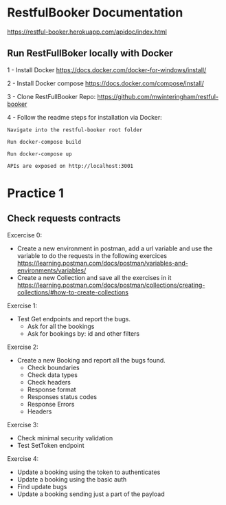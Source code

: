 # RestfulBooker Documentation
https://restful-booker.herokuapp.com/apidoc/index.html

## Run RestFullBoker locally with Docker

1 - Install Docker https://docs.docker.com/docker-for-windows/install/

2 - Install Docker compose https://docs.docker.com/compose/install/

3 - Clone RestFullBooker Repo: https://github.com/mwinteringham/restful-booker

4 - Follow the readme steps for installation via Docker:

    Navigate into the restful-booker root folder

    Run docker-compose build

    Run docker-compose up

    APIs are exposed on http://localhost:3001


# Practice 1

## Check requests contracts

Excercise 0:
 - Create a new environment in postman, add a url variable and use the variable to do the requests in the following exercices
 https://learning.postman.com/docs/postman/variables-and-environments/variables/
- Create a new Collection and save all the exercises in it https://learning.postman.com/docs/postman/collections/creating-collections/#how-to-create-collections

Exercise 1: ​

- Test Get endpoints and report the bugs.​
    - Ask for all the bookings
    - Ask for bookings by: id and other filters

Exercise 2: ​

- Create a new  Booking and report all the bugs found.
    - Check boundaries
    - Check data types
    - Check headers
    - Response format
    - Responses status codes
    - Response Errors
    - Headers

Exercise 3:
 - Check minimal security validation
 - Test  SetToken endpoint

Exercise 4:

- Update a booking using the token to authenticates
- Update a booking using the basic auth
- Find update bugs
- Update a booking sending just a part of the payload 

